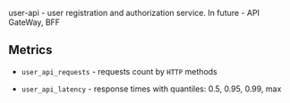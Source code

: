 user-api - user registration and authorization service. In future - API GateWay, BFF

## Metrics

- `user_api_requests` - requests count by `HTTP` methods

- `user_api_latency` - response times with quantiles: 0.5, 0.95, 0.99, max
